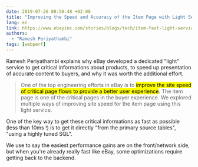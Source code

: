```yaml
---
date: 2019-07-26 08:50:48 +02:00
title: "Improving the Speed and Accuracy of the Item Page with Light Service"
lang: en
link: https://www.ebayinc.com/stories/blogs/tech/item-fast-light-service/
authors:
  - "Ramesh Periyathambi"
tags: [webperf]
---
```


Ramesh Periyathambi explains why eBay developed a dedicated "light" service to get critical informations about products, to speed up presentation of accurate content to buyers, and why it was worth the additional effort.

> One of the top engineering efforts in eBay is to <mark>improve the site speed of critical page flows to provide a better user experience</mark>. The item page is one of the critical pages in the buyer experience. We explored multiple ways of improving site speed for the item page using this light service.

One of the key way to get these critical informations as fast as possible (less than 10ms !) is to get it directly "from the primary source tables", "using a highly tuned SQL".

We use to say the easiest performance gains are on the front/network side, but when you're already really fast like eBay, some optimizations require getting back to the backend.
